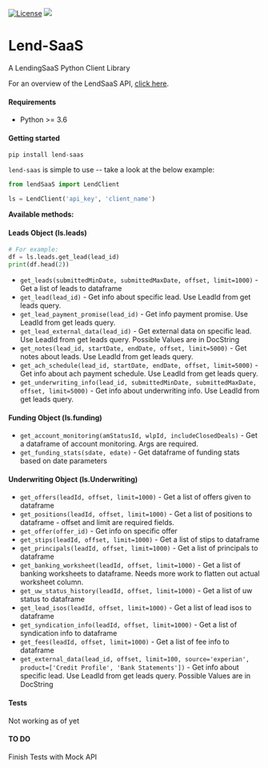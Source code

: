 [![License](https://img.shields.io/badge/License-BSD_3--Clause-blue.svg)](https://github.com/uricod/lend-saas/blob/master/LICENSE)
<img src="https://img.shields.io/github/v/release/uricod/lend-saas">

# **Lend-SaaS**
A LendingSaaS Python Client Library


For an overview of the LendSaaS API, [click here]( https://app.swaggerhub.com/apis/lendsaas/LendSaaSETL/1.0.0 ).


#### **Requirements**
- Python >= 3.6

#### **Getting started**
`pip install lend-saas`

`lend-saas` is simple to use -- take a look at the below example:
```python
from lendSaaS import LendClient

ls = LendClient('api_key', 'client_name')
```

**Available methods:**
#### Leads Object (ls.leads)
```python
# For example:
df = ls.leads.get_lead(lead_id)
print(df.head(2))
```
- `get_leads(submittedMinDate, submittedMaxDate, offset, limit=1000)` - Get a list of leads to dataframe
- `get_lead(lead_id)` -
Get info about specific lead. Use LeadId from get leads query.
- `get_lead_payment_promise(lead_id)` -
Get info payment promise. Use LeadId from get leads query.
- `get_lead_external_data(lead_id)` -
Get external data on specific lead. Use LeadId from get leads query.
Possible Values are in DocString
- `get_notes(lead_id, startDate, endDate, offset, limit=5000)` -
Get notes about leads. Use LeadId from get leads query.
- `get_ach_schedule(lead_id, startDate, endDate, offset, limit=5000)` -
Get info about ach payment schedule. Use LeadId from get leads query.
- `get_underwriting_info(lead_id, submittedMinDate, submittedMaxDate, offset, limit=5000)` -
Get info about underwriting info. Use LeadId from get leads query.

#### Funding Object (ls.funding)
- `get_account_monitoring(amStatusId, wlpId, includeClosedDeals)` - Get a dataframe of account monitoring. Args are required.
- `get_funding_stats(sdate, edate)` -
Get dataframe of funding stats based on date parameters

#### Underwriting Object (ls.Underwriting)
- `get_offers(leadId, offset, limit=1000)` - Get a list of offers given to dataframe
- `get_positions(leadId, offset, limit=1000)` - Get a list of positions to dataframe - offset and limit are required fields.
- `get_offer(offer_id)` - Get info on specific offer
- `get_stips(leadId, offset, limit=1000)` - Get a list of stips to dataframe
- `get_principals(leadId, offset, limit=1000)` - Get a list of principals to dataframe
- `get_banking_worksheet(leadId, offset, limit=1000)` - Get a list of banking worksheets to dataframe. Needs more work to flatten out actual worksheet column.
- `get_uw_status_history(leadId, offset, limit=1000)` - Get a list of uw status to dataframe
- `get_lead_isos(leadId, offset, limit=1000)` - Get a list of lead isos to dataframe
- `get_syndication_info(leadId, offset, limit=1000)` - Get a list of syndication info to dataframe
- `get_fees(leadId, offset, limit=1000)` - Get a list of fee info to dataframe
- `get_external_data(lead_id, offset, limit=100, source='experian', product=['Credit Profile', 'Bank Statements'])` -
Get info about specific lead. Use LeadId from get leads query.
Possible Values are in DocString

#### **Tests**
Not working as of yet
#### TO DO
Finish Tests with Mock API



